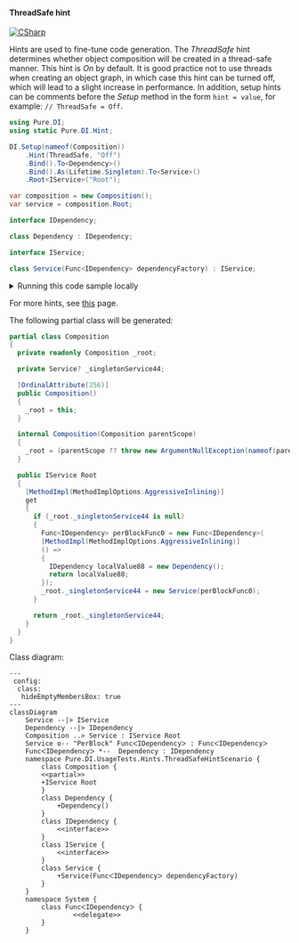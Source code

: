 #### ThreadSafe hint

[![CSharp](https://img.shields.io/badge/C%23-code-blue.svg)](../tests/Pure.DI.UsageTests/Hints/ThreadSafeHintScenario.cs)

Hints are used to fine-tune code generation. The _ThreadSafe_ hint determines whether object composition will be created in a thread-safe manner. This hint is _On_ by default. It is good practice not to use threads when creating an object graph, in which case this hint can be turned off, which will lead to a slight increase in performance.
In addition, setup hints can be comments before the _Setup_ method in the form ```hint = value```, for example: `// ThreadSafe = Off`.


```c#
using Pure.DI;
using static Pure.DI.Hint;

DI.Setup(nameof(Composition))
    .Hint(ThreadSafe, "Off")
    .Bind().To<Dependency>()
    .Bind().As(Lifetime.Singleton).To<Service>()
    .Root<IService>("Root");

var composition = new Composition();
var service = composition.Root;

interface IDependency;

class Dependency : IDependency;

interface IService;

class Service(Func<IDependency> dependencyFactory) : IService;
```

<details>
<summary>Running this code sample locally</summary>

- Make sure you have the [.NET SDK 9.0](https://dotnet.microsoft.com/en-us/download/dotnet/9.0) or later is installed
```bash
dotnet --list-sdk
```
- Create a net9.0 (or later) console application
```bash
dotnet new console -n Sample
```
- Add reference to NuGet package
  - [Pure.DI](https://www.nuget.org/packages/Pure.DI)
```bash
dotnet add package Pure.DI
```
- Copy the example code into the _Program.cs_ file

You are ready to run the example 🚀
```bash
dotnet run
```

</details>

For more hints, see [this](README.md#setup-hints) page.

The following partial class will be generated:

```c#
partial class Composition
{
  private readonly Composition _root;

  private Service? _singletonService44;

  [OrdinalAttribute(256)]
  public Composition()
  {
    _root = this;
  }

  internal Composition(Composition parentScope)
  {
    _root = (parentScope ?? throw new ArgumentNullException(nameof(parentScope)))._root;
  }

  public IService Root
  {
    [MethodImpl(MethodImplOptions.AggressiveInlining)]
    get
    {
      if (_root._singletonService44 is null)
      {
        Func<IDependency> perBlockFunc0 = new Func<IDependency>(
        [MethodImpl(MethodImplOptions.AggressiveInlining)]
        () =>
        {
          IDependency localValue88 = new Dependency();
          return localValue88;
        });
        _root._singletonService44 = new Service(perBlockFunc0);
      }

      return _root._singletonService44;
    }
  }
}
```

Class diagram:

```mermaid
---
 config:
  class:
   hideEmptyMembersBox: true
---
classDiagram
	Service --|> IService
	Dependency --|> IDependency
	Composition ..> Service : IService Root
	Service o-- "PerBlock" FuncᐸIDependencyᐳ : FuncᐸIDependencyᐳ
	FuncᐸIDependencyᐳ *--  Dependency : IDependency
	namespace Pure.DI.UsageTests.Hints.ThreadSafeHintScenario {
		class Composition {
		<<partial>>
		+IService Root
		}
		class Dependency {
			+Dependency()
		}
		class IDependency {
			<<interface>>
		}
		class IService {
			<<interface>>
		}
		class Service {
			+Service(FuncᐸIDependencyᐳ dependencyFactory)
		}
	}
	namespace System {
		class FuncᐸIDependencyᐳ {
				<<delegate>>
		}
	}
```

